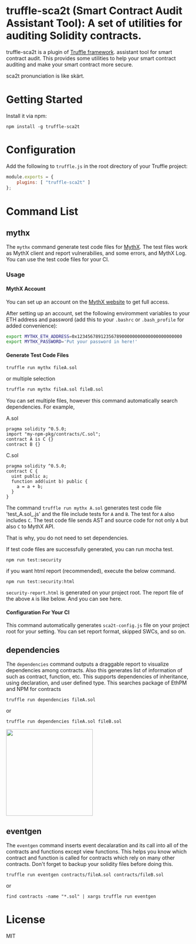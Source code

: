 # truffle-sca2t (Smart Contract Audit Assistant Tool): A set of utilities for auditing Solidity contracts.

truffle-sca2t is a plugin of [Truffle framework](https://truffleframework.com/docs/truffle/overview). assistant tool for smart contract audit. This provides some utilities to help your smart contract auditing and make your smart contract more secure.

sca2t pronunciation is like skärt.

# Getting Started

Install it via npm:

```console
npm install -g truffle-sca2t
```

# Configuration
Add the following to `truffle.js` in the root directory of your Truffle project:
```javascript
module.exports = {
    plugins: [ "truffle-sca2t" ]
};
```

# Command List
## mythx
The `mythx` command generate test code files for [MythX](https://mythx.io/). The test files work as MythX client and report vulnerabilies, and some errors, and MythX Log. You can use the test code files for your CI.

### Usage
#### MythX Account
You can set up an account on the [MythX website](https://mythx.io) to get full access.

After setting up an account, set the following enviromment variables to your ETH address and password (add this to your `.bashrc` or `.bash_profile` for added convenience):
```bash
export MYTHX_ETH_ADDRESS=0x1234567891235678900000000000000000000000
export MYTHX_PASSWORD='Put your password in here!'
```

#### Generate Test Code Files
```bash
truffle run mythx fileA.sol
```
or multiple selection
```bash
truffle run mythx fileA.sol fileB.sol
```

You can set multiple files, however this command automatically search dependencies. For example,

A.sol
```solidity
pragma solidity ^0.5.0;
import "my-npm-pkg/contracts/C.sol";
contract A is C {}
contract B {}
```

C.sol
```solidity
pragma solidity ^0.5.0;
contract C {
  uint public a;
  function add(uint b) public {
    a = a + b;
  }
}
```

The command `truffle run mythx A.sol` generates test code file 'test_A.sol_.js' and the file include tests for `A` and `B`. The test for `A` also includes `C`. The test code file sends AST and source code for not only `A` but also `C` to MythX API.

That is why, you do not need to set dependencies.

If test code files are successfully generated, you can run mocha test.

```
npm run test:security
```

if you want html report (recommended), execute the below command.

```
npm run test:security:html
```

`security-report.html` is generated on your project root. The report file of the above `A` is like below. And you can see here.

#### Configuration For Your CI
This command automatically generates `sca2t-config.js` file on your project root for your setting. You can set report format, skipped SWCs, and so on.


## dependencies

The `dependencies` command outputs a draggable report to visualize dependencies among contracts.
Also this generates list of information of such as contract, function, etc.
This supports dependencies of inheritance, using declaration, and user defined type.
This searches package of EthPM and NPM for contracts

```console
truffle run dependencies fileA.sol
```

or

```console
truffle run dependencies fileA.sol fileB.sol
```


<img src="https://raw.githubusercontent.com/wiki/tagomaru/sca2t/images/dependencies.png" height="236">

## eventgen

The `eventgen` command inserts event decalaration and its call into all of the contracts and functions except view functions.
This helps you know which contract and function is called for contracts which rely on many other contracts.
Don't forget to backup your solidity files before doing this.

```console
truffle run eventgen contracts/fileA.sol contracts/fileB.sol
```
or

```console
find contracts -name "*.sol" | xargs truffle run eventgen
```

# License
MIT
